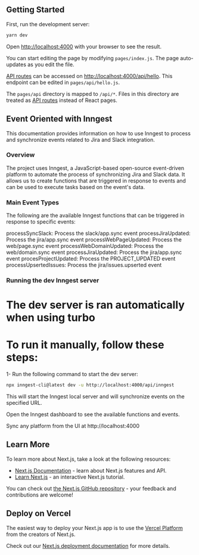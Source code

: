 ## Getting Started

First, run the development server:

```bash
yarn dev
```

Open [http://localhost:4000](http://localhost:4000) with your browser to see the result.

You can start editing the page by modifying `pages/index.js`. The page auto-updates as you edit the file.

[API routes](https://nextjs.org/docs/api-routes/introduction) can be accessed on [http://localhost:4000/api/hello](http://localhost:4000/api/hello). This endpoint can be edited in `pages/api/hello.js`.

The `pages/api` directory is mapped to `/api/*`. Files in this directory are treated as [API routes](https://nextjs.org/docs/api-routes/introduction) instead of React pages.

## Event Oriented with Inngest

This documentation provides information on how to use Inngest to process and synchronize events related to Jira and Slack integration.

### Overview

The project uses Inngest, a JavaScript-based open-source event-driven platform to automate the process of synchronizing Jira and Slack data. It allows us to create functions that are triggered in response to events and can be used to execute tasks based on the event's data.

### Main Event Types

The following are the available Inngest functions that can be triggered in response to specific events:

processSyncSlack: Process the slack/app.sync event
processJiraUpdated: Process the jira/app.sync event
processWebPageUpdated: Process the web/page.sync event
processWebDomainUpdated: Process the web/domain.sync event
processJiraUpdated: Process the jira/app.sync event
procesProjectUpdated: Process the PROJECT_UPDATED event
processUpsertedIssues: Process the jira/issues.upserted event

### Running the dev Inngest server

# The dev server is ran automatically when using turbo

# To run it manually, follow these steps:

1- Run the following command to start the dev server:

```bash
npx inngest-cli@latest dev -u http://localhost:4000/api/inngest
```

This will start the Inngest local server and will synchronize events on the specified URL.

Open the Inngest dashboard to see the available functions and events.

Sync any platform from the UI at http://localhost:4000

## Learn More

To learn more about Next.js, take a look at the following resources:

- [Next.js Documentation](https://nextjs.org/docs) - learn about Next.js features and API.
- [Learn Next.js](https://nextjs.org/learn/foundations/about-nextjs) - an interactive Next.js tutorial.

You can check out [the Next.js GitHub repository](https://github.com/vercel/next.js/) - your feedback and contributions are welcome!

## Deploy on Vercel

The easiest way to deploy your Next.js app is to use the [Vercel Platform](https://vercel.com/new?utm_source=github.com&utm_medium=referral&utm_campaign=turborepo-readme) from the creators of Next.js.

Check out our [Next.js deployment documentation](https://nextjs.org/docs/deployment) for more details.
